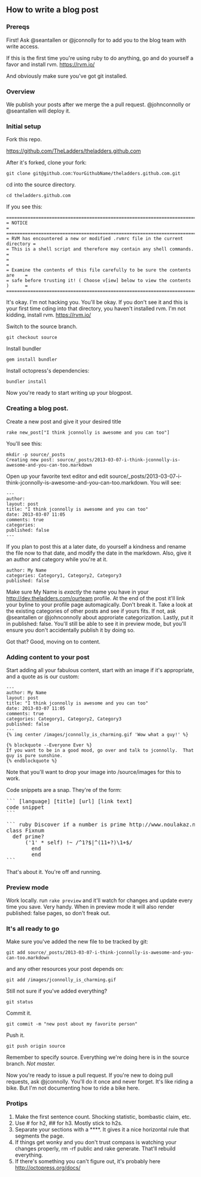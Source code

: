 ## How to write a blog post

### Prereqs

First!  Ask @seantallen or @jconnolly for to add you to the blog team with write access.

If this is the first time you're using ruby to do anything, go and do yourself a favor and install rvm.  https://rvm.io/

And obviously make sure you've got git installed.

### Overview

We publish your posts after we merge the a pull request.  @johnconnolly or @seantallen will deploy it.  

### Initial setup

Fork this repo.

https://github.com/TheLadders/theladders.github.com

After it's forked, clone your fork:
```
git clone git@github.com:YourGithubName/theladders.github.com.git
```

cd into the source directory.
```
cd theladders.github.com
```

If you see this:
```
==============================================================================
= NOTICE                                                                     =
==============================================================================
= RVM has encountered a new or modified .rvmrc file in the current directory =
= This is a shell script and therefore may contain any shell commands.       =
=                                                                            =
= Examine the contents of this file carefully to be sure the contents are    =
= safe before trusting it! ( Choose v[iew] below to view the contents )      =
==============================================================================
```

It's okay.  I'm not hacking you.  You'll be okay.  If you don't see it and this is your first time cding into that directory, you haven't installed rvm.  I'm not kidding, install rvm.  https://rvm.io/

Switch to the source branch.

```
git checkout source
```

Install bundler

```
gem install bundler
```

Install octopress's dependencies:

```
bundler install
```

Now you're ready to start writing up your blogpost.

### Creating a blog post.

Create a new post and give it your desired title

```
rake new_post["I think jconnolly is awesome and you can too"]
```

You'll see this:

```
mkdir -p source/_posts
Creating new post: source/_posts/2013-03-07-i-think-jconnolly-is-awesome-and-you-can-too.markdown
```

Open up your favorite text editor and edit source/_posts/2013-03-07-i-think-jconnolly-is-awesome-and-you-can-too.markdown.  You will see:

```
---                                                                                                                                                                                                                                     
author:
layout: post
title: "I think jconnolly is awesome and you can too"
date: 2013-03-07 11:05
comments: true
categories: 
published: false
---
```

If you plan to post this at a later date, do yourself a kindness and rename the file now to that date, and modify the date in the markdown.  Also, give it an author and category while you're at it. 

```
author: My Name
categories: Category1, Category2, Category3
published: false
```

Make sure My Name is *exactly* the name you have in your http://dev.theladders.com/ourteam profile.  At the end of the post it'll link your byline to your profile page automagically.  Don't break it.
Take a look at the existing categories of other posts and see if yours fits.  If not, ask @seantallen or @johnconnolly about approriate categorization.
Lastly, put it in published: false.  You'll still be able to see it in preview mode, but you'll ensure you don't accidentally publish it by doing so.

Got that?  Good, moving on to content.


### Adding content to your post
Start adding all your fabulous content, start with an image if it's appropriate, and a quote as is our custom:
```
---         
author: My Name
layout: post
title: "I think jconnolly is awesome and you can too"
date: 2013-03-07 11:05
comments: true
categories: Category1, Category2, Category3
published: false
---
{% img center /images/jconnolly_is_charming.gif 'Wow what a guy!' %}

{% blockquote --Everyone Ever %}
If you want to be in a good mood, go over and talk to jconnolly.  That guy is pure sunshine.
{% endblockquote %}
```

Note that you'll want to drop your image into /source/images for this to work.

Code snippets are a snap.  They're of the form:

<pre>
``` [language] [title] [url] [link text]
code snippet
```
</pre>

<pre>
``` ruby Discover if a number is prime http://www.noulakaz.net/weblog/2007/03/18/a-regular-expression-to-check-for-prime-numbers/ Source Article
class Fixnum
  def prime?
      ('1' * self) !~ /^1?$|^(11+?)\1+$/
	    end
		end
```
</pre>
That's about it.  You're off and running.  

### Preview mode

Work locally.  run
```rake preview```
and it'll watch for changes and update every time you save.  Very handy.  When in preview mode it will also render published: false pages, so don't freak out.

### It's all ready to go
Make sure you've added the new file to be tracked by git:

```
git add source/_posts/2013-03-07-i-think-jconnolly-is-awesome-and-you-can-too.markdown
```
and any other resources your post depends on:

```
git add /images/jconnolly_is_charming.gif
```

Still not sure if you've added everything?  

```
git status
```

Commit it.
```
git commit -m "new post about my favorite person"
```

Push it.

```
git push origin source
```

Remember to specify source.  Everything we're doing here is in the source branch.  *Not master.*

Now you're ready to issue a pull request.  If you're new to doing pull requests, ask @jconnolly.  You'll do it once and never forget.  It's like riding a bike.  But I'm not documenting how to ride a bike here.

### Protips

1. Make the first sentence count.  Shocking statistic, bombastic claim, etc.  
2. Use # for h2, ## for h3.  Mostly stick to h2s.  
3. Separate your sections with a ****.  It gives it a nice horizontal rule that segments the page.
4. If things get wonky and you don't trust compass is watching your changes properly, rm -rf public and rake generate.  That'll rebuild everything.
5. If there's something you can't figure out, it's probably here http://octopress.org/docs/
